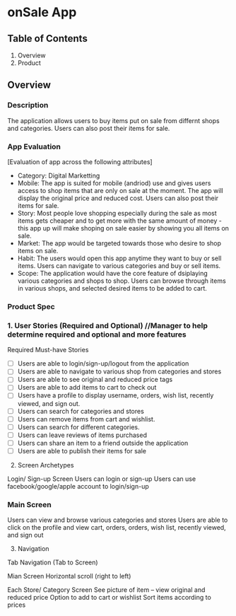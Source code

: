 # onSale App

## Table of Contents 
1. Overview 
2. Product
 
## Overview

### Description

The application allows users to buy items put on sale from differnt shops and categories. 
Users can also post their items for sale.

### App Evaluation

[Evaluation of app across the following attributes]

- Category: Digital Marketting 
- Mobile: The app is suited for mobile (andriod) use and gives users access to shop items that are only on sale at the moment. The app will display the original price and reduced cost. Users can also post their items for sale.
- Story: Most people love shopping especially during the sale as most items gets cheaper and to get more with the same amount of money - this app up will make shoping on sale easier by showing you all items on sale.
- Market: The app would be targeted towards those who desire to shop items on sale.
- Habit: The users would open this app anytime they want to buy or sell items. Users can navigate to various categories and buy or sell items.
- Scope: The application would have the core feature of dsiplaying various categories and shops to shop. Users can browse through items in various shops, and selected desired items to be added to cart. 

### Product Spec

### 1. User Stories (Required and Optional) //Manager to help determine required and optional and more features

Required Must-have Stories

 * [ ] Users are able to login/sign-up/logout from the application
 * [ ] Users are able to navigate to various shop from categories and stores 
 * [ ] Users are able to see original and reduced price tags 
 * [ ] Users are able to add items to cart to check out 
 * [ ] Users have a profile to display username, orders, wish list, recently viewed, and sign out.  
 * [ ] Users can search for categories and stores
 * [ ] Users can remove items from cart and wishlist.
 * [ ] Users can search for different categories.
 * [ ] Users can leave reviews of items purchased
 * [ ] Users can share an item to a friend outside the application
 * [ ] Users are able to publish their items for sale
 
2. Screen Archetypes

Login/ Sign-up Screen
Users can login or sign-up
Users can use facebook/google/apple account to login/sign-up

### Main Screen

Users can view and browse various categories and stores
Users are able to click on the profile and view cart, orders, orders, wish list, recently viewed, and sign out


3. Navigation

Tab Navigation (Tab to Screen)

Mian Screen
Horizontal scroll (right to left) 

Each Store/ Category Screen
See picture of item – view original and reduced price 
Option to add to cart or wishlist
Sort items according to prices

